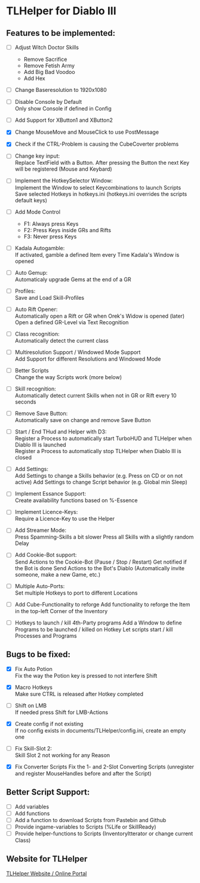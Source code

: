 # TLHelper for Diablo III

## Features to be implemented:

- [ ] Adjust Witch Doctor Skills

  - Remove Sacrifice
  - Remove Fetish Army
  - Add Big Bad Voodoo
  - Add Hex

- [ ] Change Baseresolution to 1920x1080

- [ ] Disable Console by Default  
       Only show Console if defined in Config

- [ ] Add Support for XButton1 and XButton2

- [x] Change MouseMove and MouseClick to use PostMessage

- [x] Check if the CTRL-Problem is causing the CubeCoverter problems

- [ ] Change key input:  
       Replace TextField with a Button. After pressing the Button the next Key will be registered (Mouse and Keybard)

- [ ] Implement the HotkeySelector Window:  
       Implement the Window to select Keycombinations to launch Scripts
      Save selected Hotkeys in hotkeys.ini (hotkeys.ini overrides the scripts default keys)

- [ ] Add Mode Control

  - F1: Always press Keys
  - F2: Press Keys inside GRs and Rifts
  - F3: Never press Keys

- [ ] Kadala Autogamble:  
       If activated, gamble a defined Item every Time Kadala's Window is opened

- [ ] Auto Gemup:  
       Automaticaly upgrade Gems at the end of a GR

- [ ] Profiles:  
       Save and Load Skill-Profiles

- [ ] Auto Rift Opener:  
       Automatically open a Rift or GR when Orek's Widow is opened
      (later) Open a defined GR-Level via Text Recognition

- [ ] Class recognition:  
       Automatically detect the current class

- [ ] Multiresolution Support / Windowed Mode Support  
       Add Support for different Resolutions and Windowed Mode

- [ ] Better Scripts  
       Change the way Scripts work (more below)

- [ ] Skill recognition:  
       Automatically detect current Skills when not in GR or Rift every 10 seconds

- [ ] Remove Save Button:  
       Automatically save on change and remove Save Button

- [ ] Start / End THud and Helper with D3:  
       Register a Process to automatically start TurboHUD and TLHelper when Diablo III is launched  
       Register a Process to automatically stop TLHelper when Diablo III is closed

- [ ] Add Settings:  
       Add Settings to change a Skills behavior (e.g. Press on CD or on not active)
      Add Settings to change Script behavior (e.g. Global min Sleep)

- [ ] Implement Essance Support:  
       Create availability functions based on %-Essence

- [ ] Implement Licence-Keys:  
       Require a Licence-Key to use the Helper

- [ ] Add Streamer Mode:  
       Press Spamming-Skills a bit slower
      Press all Skills with a slightly random Delay

- [ ] Add Cookie-Bot support:  
       Send Actions to the Cookie-Bot (Pause / Stop / Restart)
      Get notified if the Bot is done
      Send Actions to the Bot's Diablo (Automatically invite someone, make a new Game, etc.)

- [ ] Multiple Auto-Ports:  
       Set multiple Hotkeys to port to different Locations

- [ ] Add Cube-Functionality to reforge
      Add functionality to reforge the Item in the top-left Corner of the Inventory

- [ ] Hotkeys to launch / kill 4th-Party programs
      Add a Window to define Programs to be launched / killed on Hotkey
      Let scripts start / kill Processes and Programs

## Bugs to be fixed:

- [x] Fix Auto Potion  
       Fix the way the Potion key is pressed to not interfere Shift

- [x] Macro Hotkeys  
       Make sure CTRL is released after Hotkey completed

- [ ] Shift on LMB  
       If needed press Shift for LMB-Actions

- [x] Create config if not existing  
       If no config exists in documents/TLHelper/config.ini, create an empty one

- [ ] Fix Skill-Slot 2:  
       Skill Slot 2 not working for any Reason

- [x] Fix Converter Scripts
      Fix the 1- and 2-Slot Converting Scripts (unregister and register MouseHandles before and after the Script)

## Better Script Support:

- [ ] Add variables
- [ ] Add functions
- [ ] Add a function to download Scripts from Pastebin and Github
- [ ] Provide ingame-variables to Scripts (%Life or SkillReady)
- [ ] Provide helper-functions to Scripts (InventoryItterator or change current Class)

## Website for TLHelper

[TLHelper Website / Online Portal](https://github.com/FischerEnterprise/tlhelper-temp/blob/master/WEBSITE.md)
